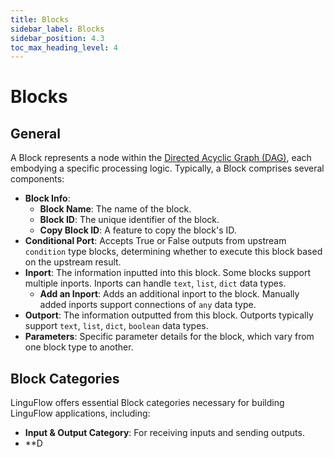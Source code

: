 ```yaml
---
title: Blocks
sidebar_label: Blocks
sidebar_position: 4.3
toc_max_heading_level: 4
---
```



# Blocks

## General

A Block represents a node within the [Directed Acyclic Graph (DAG)](https://en.wikipedia.org/wiki/Directed_acyclic_graph), each embodying a specific processing logic. Typically, a Block comprises several components:
- **Block Info**:
    - **Block Name**: The name of the block.
    - **Block ID**: The unique identifier of the block.
    - **Copy Block ID**: A feature to copy the block's ID.
- **Conditional Port**: Accepts True or False outputs from upstream `condition` type blocks, determining whether to execute this block based on the upstream result.
- **Inport**: The information inputted into this block. Some blocks support multiple inports. Inports can handle `text`, `list`, `dict` data types.
    - **Add an Inport**: Adds an additional inport to the block. Manually added inports support connections of `any` data type.
- **Outport**: The information outputted from this block. Outports typically support `text`, `list`, `dict`, `boolean` data types.
- **Parameters**: Specific parameter details for the block, which vary from one block type to another.

## Block Categories

LinguFlow offers essential Block categories necessary for building LinguFlow applications, including:
- **Input & Output Category**: For receiving inputs and sending outputs.
- **D